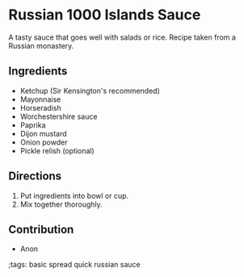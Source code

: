 # Russian 1000 Islands Sauce

A tasty sauce that goes well with salads or rice. Recipe taken from a Russian monastery.

## Ingredients

- Ketchup (Sir Kensington's recommended)
- Mayonnaise
- Horseradish
- Worchestershire sauce
- Paprika
- Dijon mustard
- Onion powder
- Pickle relish (optional)

## Directions

1. Put ingredients into bowl or cup.
2. Mix together thoroughly.

## Contribution

- Anon

;tags: basic spread quick russian sauce
